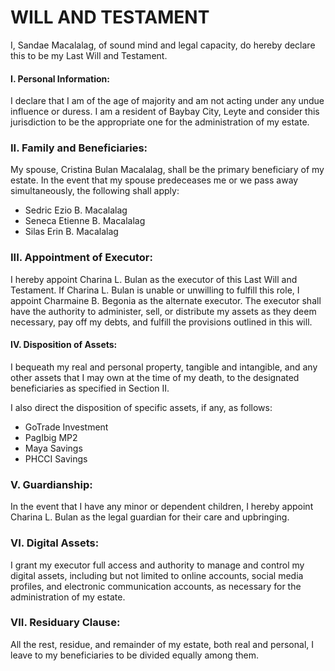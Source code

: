 # WILL AND TESTAMENT

I, Sandae Macalalag, of sound mind and legal capacity, do hereby declare this to be my Last Will and Testament. 

#### I. Personal Information:

I declare that I am of the age of majority and am not acting under any undue influence or duress.
I am a resident of Baybay City, Leyte and consider this jurisdiction to be the appropriate one for the administration of my estate.

### II. Family and Beneficiaries:

My spouse, Cristina Bulan Macalalag, shall be the primary beneficiary of my estate. In the event that my spouse predeceases me or we pass away simultaneously, the following shall apply:

 - Sedric Ezio B. Macalalag
 - Seneca Etienne B. Macalalag
 - Silas Erin B. Macalalag

### III. Appointment of Executor:

I hereby appoint Charina L. Bulan as the executor of this Last Will and Testament. If Charina L. Bulan is unable or unwilling to fulfill this role, I appoint Charmaine B. Begonia as the alternate executor.
The executor shall have the authority to administer, sell, or distribute my assets as they deem necessary, pay off my debts, and fulfill the provisions outlined in this will.

#### IV. Disposition of Assets:

I bequeath my real and personal property, tangible and intangible, and any other assets that I may own at the time of my death, to the designated beneficiaries as specified in Section II.

I also direct the disposition of specific assets, if any, as follows: 

 - GoTrade Investment
 - PagIbig MP2
 - Maya Savings
 - PHCCI Savings

### V. Guardianship:

In the event that I have any minor or dependent children, I hereby appoint Charina L. Bulan as the legal guardian for their care and upbringing. 

### VI. Digital Assets:

I grant my executor full access and authority to manage and control my digital assets, including but not limited to online accounts, social media profiles, and electronic communication accounts, as necessary for the administration of my estate.

### VII. Residuary Clause:

All the rest, residue, and remainder of my estate, both real and personal, I leave to my beneficiaries to be divided equally among them.


